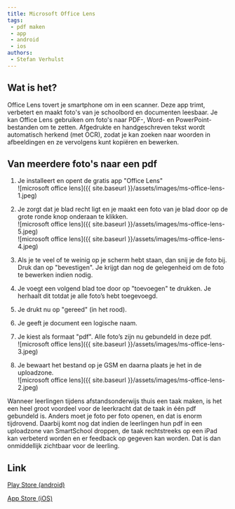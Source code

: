 ```yaml
---
title: Microsoft Office Lens
tags: 
 - pdf maken
 - app
 - android
 - ios
authors:
 - Stefan Verhulst
---
```


## Wat is het?

Office Lens tovert je smartphone om in een scanner. Deze app trimt, verbetert en maakt foto's van je schoolbord en documenten leesbaar. Je kan Office Lens gebruiken om foto's naar PDF-, Word- en PowerPoint-bestanden om te zetten. Afgedrukte en handgeschreven tekst wordt automatisch herkend (met OCR), zodat je kan zoeken naar woorden in afbeeldingen en ze vervolgens kunt kopiëren en bewerken.

## Van meerdere foto's naar een pdf

 1. Je installeert en opent de gratis app "Office Lens" <br> ![microsoft office lens]({{ site.baseurl }}/assets/images/ms-office-lens-1.jpeg)

 2. Je zorgt dat je blad recht ligt en je maakt een foto van je blad door op de grote ronde knop onderaan te klikken. <br> ![microsoft office lens]({{ site.baseurl }}/assets/images/ms-office-lens-5.jpeg) <br> ![microsoft office lens]({{ site.baseurl }}/assets/images/ms-office-lens-4.jpeg)
 3. Als je te veel of te weinig op je scherm hebt staan, dan snij je de foto bij. Druk dan op "bevestigen". Je krijgt dan nog de gelegenheid om de foto te bewerken indien nodig.
 4. Je voegt een volgend blad toe door op "toevoegen" te drukken. Je herhaalt dit totdat je alle foto’s hebt toegevoegd.
 5. Je drukt nu op "gereed" (in het rood).
 6. Je geeft je document een logische naam.
 7. Je kiest als formaat "pdf". Alle foto’s zijn nu gebundeld in deze pdf. <br> ![microsoft office lens]({{ site.baseurl }}/assets/images/ms-office-lens-3.jpeg)
 8. Je bewaart het bestand op je GSM en daarna plaats je het in de uploadzone. <br> ![microsoft office lens]({{ site.baseurl }}/assets/images/ms-office-lens-2.jpeg)

Wanneer leerlingen tijdens afstandsonderwijs thuis een taak maken, is het een heel groot voordeel voor de leerkracht dat de taak in één pdf gebundeld is. Anders moet je foto per foto openen, en dat is enorm tijdrovend. Daarbij komt nog dat indien de leerlingen hun pdf in een uploadzone van SmartSchool droppen, de taak rechtstreeks op een iPad kan verbeterd worden en er feedback op gegeven kan worden. Dat is dan onmiddellijk zichtbaar voor de leerling.

## Link

[Play Store (android)](https://play.google.com/store/apps/details?id=com.microsoft.office.officelens&hl=en)

[App Store (iOS)](https://apps.apple.com/us/app/microsoft-office-lens-pdf-scan/id975925059)
